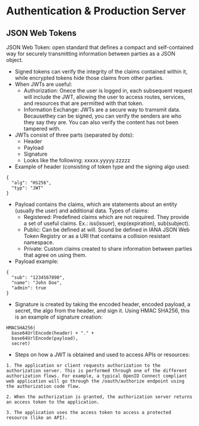 # Authentication & Production Server 

## JSON Web Tokens
JSON Web Token: open standard that defines a compact and self-contained way for securely transmitting information between parties as a JSON object.
- Signed tokens can verify the integrity of the claims contained within it, while encrypted tokens hide those claims from other parties.
- When JWTs are useful:
  - Authorization: Onece the user is logged in, each subsequent request will include the JWT, allowing the user to access routes, services, and resources that are permitted with that token.
  - Information Exchange: JWTs are a secure way to tramsmit data. Becausethey can be signed, you can verify the senders are who they say they are. You can also verify the content has not been tampered with. 
- JWTs consist of three parts (separated by dots):
  - Header
  - Payload
  - Signature
  - Looks like the following: xxxxx.yyyyy.zzzzz
- Example of header (consisting of token type and the signing algo used:
```
{
  "alg": "HS256",
  "typ": "JWT"
}
```
- Payload contains the claims, which are statements about an entity (usually the user) and additional data. Types of claims:
  - Registered: Predefined claims which are not required. They provide a set of useful claims. Ex.: iss(issuer), exp(expiration), sub(subject). 
  - Public: Can be defined at will. Sound be defined in IANA JSON Web Token Registry or as a URI that contains a collision resistant namespace.
  - Private: Custom claims created to share information between parties that agree on using them. 
- Payload example:
```
{
  "sub": "1234567890",
  "name": "John Doe",
  "admin": true
}
```
- Signature is created by taking the encoded header, encoded payload, a secret, the algo from the header, and sign it. Using HMAC SHA256, this is an example of signature creation:
```
HMACSHA256(
  base64UrlEncode(header) + "." +
  base64UrlEncode(payload),
  secret)
```
- Steps on how a JWT is obtained and used to access APIs or resources:
```
1. The application or client requests authorization to the authorization server. This is performed through one of the different authorization flows. For example, a typical OpenID Connect compliant web application will go through the /oauth/authorize endpoint using the authorization code flow.

2. When the authorization is granted, the authorization server returns an access token to the application.
 
3. The application uses the access token to access a protected resource (like an API).
```


